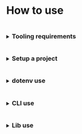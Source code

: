 # How to use

<details>
<summary><h3 style="display: inline-block">Tooling requirements</h3></summary>

The basic use requirements:
* [NodeJS version 18+](https://nodejs.org/)
* NPM
  > There appear to be dependency mapping issues with `Yarn` v1.x.x lock files, `Typescript` and `webpack`, and specific dependencies
  > using ES modules. If you do decide to use [Yarn](https://yarnpkg.com) use the latest version.
</details>

<details>
<summary><h3 style="display: inline-block">Setup a project</h3></summary>

`weldable` makes assumptions on project structure in order to be up and moving. Many of these assumptions can be
overridden, or ignored, to fit your own preferences.

Assumptions `weldable` presets...
- `src` project directory, `Your project -> src -> your work`
- `index.(js|jsx|ts|tsx)` application prefix and possible extensions located in `src`, `Your project -> src -> index.(js|jsx|ts|tsx)` 
- `dist` directory for webpack bundle output, `Your project -> dist`
- `localhost` host name
- `port` default of `3000`

> To alter these presets see [`dotenv`](#dotenv-use) use.

#### Setup
> All setup directions are based on a MacOS experience. If Linux, or Windows, is used and
you feel the directions could be updated please open a pull request to update documentation.

**For those with experience**, to get up and running quickly...

1. Confirm you installed the correct version of [NodeJS](https://nodejs.org)
1. Confirm you added `weldable` as a `dependency` to your project
1. Make sure you have a `src` directory with at least an `index.(js|jsx|ts|tsx)`
1. Create NPM scripts that reference the `weldable` CLI
   ```
   "scripts": {
    "build": "weldable",
    "start": "weldable -e development"
   },
   ```
1. Run the NPM scripts and that's it, customize away!

**And for those with less experience**, directions for all...

1. Confirm you installed the correct version of [NodeJS](https://nodejs.org/). The current minimum NodeJS version is noted on the main [README.md](./README.md)
1. Create a new directory, open your terminal and change directories into it
   ```
   $ cd ./[new_directory]
   ```
1. Create your `package.json` file. You can use the terminal to initialize the project, you'll be asked questions (there are defaults, just hit enter or fill them out)...
   ```
   $ npm init
   ```
1. After creating `package.json`. Add `weldable` as a `devDependency` via the terminal
   ```
   $ npm i weldable --save-dev
   ```
1. Next, add a `src` directory to your new directory, like `new_directory -> src`
1. Next, add an `index.js` file to `src`, like `new_directory -> src -> index.js`
1. Add the following contents to `index.js`
   ```
   const body = document.querySelector('BODY');
   const div = document.createElement('div');
   div.innerText = `hello world`;
   body.appendChild(div);
   ```
1. To get everything running, we need to add some NPM scripts inside the `package.json` `scripts` section
   ```
   "scripts": {
    "build": "weldable",
    "start": "weldable -e development"
   },
   ```
1. Next, in the terminal, lets run the development mode.
   ```
   $ npm start
   ```
   > If everything is working correctly you should see messaging telling you where files are running.
   >
   > If everything did NOT work, you may receive messaging from `weldable`, or `webpack`, explaining what the issue is.
   > If you receive no error messaging a standard practice is to reconfirm you have the correct tooling installed and walk
   > back through the previous steps.
1. Finally, in the terminal, we'll create our bundle
   ```
   $ npm run build
   ```
   > If everything is working correctly you should see messaging telling you basic bundle stats and a successful completion message.
   > You can access your bundle under the `dist` directory.
   >
   > If things are NOT working, `weldable` and `webpack` should provide messaging to help you
   > debug why your bundle isn't being compiled 


</details>

<details>
<summary><h3 style="display: inline-block">dotenv use</h3></summary>

`weldable` makes use of dotenv parameters for aspects of webpack configuration overrides.
> Instead of dotenv files you can choose to export parameters via the terminal

#### dotenv via terminal
Using the terminal to handle dotenv parameters
Set a parameter
```shell
export YOUR_DOTENV_PARAM="lorem ipsum"; echo $YOUR_DOTENV_PARAM
```
Unset a parameter
```shell
unset YOUR_DOTENV_PARAM; echo $YOUR_DOTENV_PARAM
```

#### dotenv via files
dotenv files are structured to cascade, similar to stylesheets. Each additional dotenv file builds settings from a root `.env` file.

```
 .env = base dotenv file settings
 .env.local = local settings overrides that enhance the base .env settings
 .env -> .env.development = development settings that enhances the base .env settings
 .env -> .env.development.local = local run development settings that enhances the base .env and .env.development settings
 .env -> .env.production = build modifications associated with all environments
 .env -> .env.production.local = local run build modifications that enhance the base .env and .env.production settings
```

In certain instances it is encouraged that you `.gitignore` all dotenv files since they can contain application settings.
For this framework, however, we encourage application settings being applied to `.env*.local` files and adding 2 entries
to your project's `.gitignore`

```
!.env
.env*.local
```

This allows you to have both local settings that are NOT checked in, and settings that are.

**Available dotenv parameters**

`weldable` makes use of exposed dotenv parameters to handle webpack configuration settings...

| dotenv parameter               | definition                                                                                                                                                                                                                                                                                                                                                                   | default value |
|--------------------------------|------------------------------------------------------------------------------------------------------------------------------------------------------------------------------------------------------------------------------------------------------------------------------------------------------------------------------------------------------------------------------|---------------|
| RELATIVE_DIRNAME (*read only*) | A dynamically build populated string reference for the root context path                                                                                                                                                                                                                                                                                                     |               |
| APP_INDEX_PREFIX               | A static string for the webpack application entry file `[APP_INDEX_PREFIX].[ext]`                                                                                                                                                                                                                                                                                            | index         |
| DIST_DIR                       | A static string for the webpack build output directory                                                                                                                                                                                                                                                                                                                       | ./dist        |
| HOST                           | A static string for the webpack dev server host                                                                                                                                                                                                                                                                                                                              | localhost     |
| HTML_INDEX_DIR                 | A static string referencing what directory your `index.html` file is located. If there is no `index.html`, webpack is nice, it'll create one for you.                                                                                                                                                                                                                        | ./src         |
| NODE_ENV                       |                                                                                                                                                                                                                                                                                                                                                                              |               |
| PORT                           | A static number for the webpack dev server port                                                                                                                                                                                                                                                                                                                              | 3000          |
| OPEN_PATH                      | A static string for the webpack dev server browser open path                                                                                                                                                                                                                                                                                                                 |               |
| PUBLIC_PATH                    | A static string for the webpack output base expected path of your application. **Tip: This parameter can cause `webpack` to reference an incorrect path, specifically for static assets and your bundle output, resulting in `404`s and hair-pulling during development, see [`webpack` docs for more info](https://webpack.js.org/configuration/output/#outputpublicpath)** | /             |
| PUBLIC_URL                     | A static string alias for PUBLIC_PATH                                                                                                                                                                                                                                                                                                                                        | /             |
| SRC_DIR                        | A static string for application source directory                                                                                                                                                                                                                                                                                                                             | ./src         |
| STATIC_DIR                     | A static string associated with the directory containing static build assets. We've generally used this directory for files included directly in `index.html`, and resources included with XHR. **Warning: importing, or requiring, assets from this directory to within the `SRC_DIR` WILL cause webpack to attempt bundling the asset along with copying it!**             |               |
| UI_NAME                        | A static string title for `index.html`. `index.html` being a file you, or webpack, creates within the STATIC_DIR                                                                                                                                                                                                                                                             |               |

> Technically all dotenv parameters are strings. When consuming them it is important to cast them accordingly.
</details>

<details>
<summary><h3 style="display: inline-block">CLI use</h3></summary>

Basic CLI functionality can also be viewed under a simple terminal command
```shell
$ weldable -h
```

#### Options
| CLI OPTION     | DESCRIPTION                                                                                                                                                                                                                                         | CHOICES                                                                | DEFAULT      |
|----------------|-----------------------------------------------------------------------------------------------------------------------------------------------------------------------------------------------------------------------------------------------------|------------------------------------------------------------------------|--------------|
| -e, --env      | Use a default configuration type if NODE_ENV is not set to the available choices of "development" and "production"                                                                                                                                  | development, production                                                | production   |
| -l, --loader   | Preprocess loader, use the classic JS (babel-loader), TS (ts-loader), or "none" to use webpack defaults, or a different loader.                                                                                                                     | js, ts, none                                                           | js           |
| -s, --stats    | Output JSON webpack bundle stats for use with "webpack-bundle-analyzer". Use the default or enter a relative path and filename                                                                                                                      |                                                                        | ./stats.json |
| --tsconfig     | Generate a base tsconfig from one of the available NPM @tsconfig/[base]. An existing tsconfig.json will override this option, see "tsconfig-opt". This option can be run without running webpack.                                                   | create-react-app, node18, node20, react-native, recommended, strictest |              |
| --tsconfig-opt | Regenerate or merge a tsconfig. Useful if a tsconfig already exists. Requires the use of "tsconfig" option                                                                                                                                          | merge, regen                                                           | regen        |
| -x, --extend   | Extend, or override, the default configs with your own relative path webpack configs using webpack merge. Configuration can be a callback that returns a webpack config object, available dotenv parameters are returned as the callback parameter. |                                                                        |              |
| -h, --help     |                                                                                                                                                                                                                                                     |                                                                        |              |
| -v, --version  |                                                                                                                                                                                                                                                     |                                                                        |              |

#### Use the CLI with NPM scripts
CLI usage can be placed under NPM scripts

A basic development start, and production build, using your own scripts

   ```js
   "scripts": {
     "start": "weldable -e development",
     "build": "weldable"
   }
   ```

A development start, and production build, using your own webpack configurations merged with the defaults.

   ```js
   "scripts": {
     "start": "weldable -e development -x ./webpack.yourCustomBuild.js -x ./webpack.developmentBuild.js",
     "build": "weldable -x ./webpack.yourCustomBuild.js -x ./webpack.productionBuild.js"
   }
   ```
</details>

<details>
<summary><h3 style="display: inline-block">Lib use</h3></summary>

The `lib` aspect of `weldable` is exported as CommonJS and is intended to be run as part of your build process without the need to install many additional packages.

#### Use within build files
**CommonJS...**
```
const { packages, dotenv } = require('weldable');

const aPackage = packages.[PACKAGE_NAME];
const dotenvFunc = dotenv.[FUNC];
```

**ES Module...**
```
import { packages, dotenv } from 'weldable';

const aPackage = packages.[PACKAGE_NAME];
const dotenvFunc = dotenv.[FUNC];
```

#### Exposed packages
See our [package.json](./package.json) `dependencies` for exposed packages.

- We do not provide package use documentation. For package use review associated package.
- All packages retain their respective license. It is your responsibility to use said packages accordingly.

> The `weldable` lib bundles a [`txt` resource](./lib/packagesLicenses.txt) containing available license materials.

| PACKAGES                     | EXPOSED NAME         |
|------------------------------|----------------------|
| @babel/core                  | babelCore            |
| @tsconfig/create-react-app   | N/A                  |
| @tsconfig/node18             | N/A                  |
| @tsconfig/node20             | N/A                  |
| @tsconfig/react-native       | N/A                  |
| @tsconfig/recommended        | N/A                  |
| @tsconfig/strictest          | N/A                  |
| babel-loader                 | babelLoader          |
| copy-webpack-plugin          | CopyWebpackPlugin    |
| css-loader                   | cssLoader            |
| css-minimizer-webpack-plugin | CssMinimizerWebpackPlugin |
| dotenv                       | dotenv               |
| dotenv-expand                | dotenvExpand         |
| dotenv-webpack               | dotenvWebpack        |
| eslint-webpack-plugin        | EslintWebpackPlugin  |
| html-replace-webpack-plugin  | htmlReplaceWebpackPlugin |
| html-webpack-plugin          | HtmlWebpackPlugin    |
| less                         | less                 | 
| less-loader                  | lessLoader           |
| mini-css-extract-plugin      | MiniCssExtractPlugin |
| mini-svg-data-uri            | miniSvgDataUri       |
| rimraf                       | rimraf               |
| sass                         | sass                 |
| sass-loader                  | sassLoader           |
| style-loader                 | styleLoader          |
| terser-webpack-plugin        | TerserWebpackPlugin  |
| ts-loader                    | tsLoader             |
| tslib                        | tslib                |
| typescript                   | typescript           |
| webpack                      | webpack              |
| webpack-bundle-analyzer      | webpackBundleAnalyzer |
| webpack-cli                  | WebpackCli           |
| webpack-dev-server           | WebpackDevServer     |
| webpack-merge                | webpackMerge         |

#### Exposed weldable functions

`weldable` exposes limited helper functions

| HELPER                                                                                               | EXPOSED NAME                         | DESCRIPTION                                                                                                                                                                     |
|------------------------------------------------------------------------------------------------------|--------------------------------------|---------------------------------------------------------------------------------------------------------------------------------------------------------------------------------|
| [dotenv](./src/README.md#module_dotenv)                                                              | dotenv                               | An object group of helper functions designed to consume dotenv files. Useful for implementing your own dotenv parameters used during testing, or for a standalone webpack build |
| [dotenv.setupDotenvFilesForEnv](./src/README.md#module_dotenv..setupDotenvFilesForEnv)               | dotenv.setupDotenvFilesForEnv        | A function for use with non-webpack configurations. Access local and specific dotenv file parameters. Failed or missing parameters return an empty string.                      |
| [dotenv.setupWebpackDotenvFilesForEnv](./src/README.md#module_dotenv..setupWebpackDotenvFilesForEnv) | dotenv.setupWebpackDotenvFilesForEnv | A function for use with webpack configurations. Set multiple webpack dotenv file parameters during configuration and build.                                                     |

**Examples**

Example usage with Jest, `setupTests.js`. This will allow the use of `.env.test` and `.env.test.local` files.
```
/**
 * Set dotenv params for use during testing.
 */
setupDotenvFilesForEnv({ env: 'test' });
```

Example usage with a webpack build configuration. The associated dotenv files would be
- `.env`
- `.env.local`
- `.env.loremIpsum`
- `.env.loremIpsum.local`

```
const { dotenv } = require('weldable');
const { setupDotenvFilesForEnv, setupWebpackDotenvFilesForEnv } = dotenv;

process.env.NODE_ENV='development';

const {
  RELATIVE_DIRNAME,
  DIST_DIR
  HOST
  NODE_ENV
  PORT
  OPEN_PATH
  PUBLIC_PATH
  PUBLIC_URL
  SRC_DIR
  STATIC_DIR
} = setupDotenvFilesForEnv({
  env: 'loremIpsum'
});

const webpackProduction = {
...
  plugins: [
    ...setupWebpackDotenvFilesForEnv({
      directory: _BUILD_RELATIVE_DIRNAME,
      env: NODE_ENV
    }),
...
};
``` 

> `setupDotenvFilesForEnv` falls back to creating a NODE_ENV parameter if one is not already set. It is
> recommended if you decide to use webpack and a non-standard env beyond `development` or `production` you
> also export a NODE_ENV=development or NODE_ENV=production to avoid issues.

</details>
